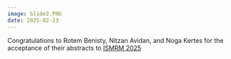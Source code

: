 ```yaml
---
image: Slide2.PNG
date: 2025-02-23
---
```


Congratulations to Rotem Benisty, Nitzan Avidan, and Noga Kertes for the acceptance of their abstracts to [ISMRM 2025](https://www.ismrm.org/25m/)
